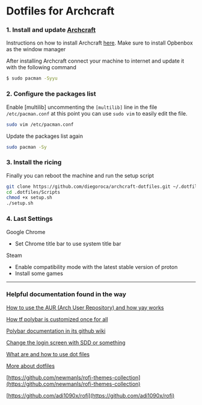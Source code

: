 # Dotfiles for Archcraft

### 1. Install and update [Archcraft](https://archcraft.io/download.html) 

Instructions on how to install Archcraft [here](https://wiki.archcraft.io/docs/intro/). Make sure to install Opbenbox as the window manager

After installing Archcraft connect your machine to internet and update it with the following command

```bash
$ sudo pacman -Syyu
```

### 2. Configure the packages list

Enable [multilib] uncommenting the `[multilib]` line in the file `/etc/pacman.conf` at this point you can use `sudo vim` to easily edit the file.

```bash
sudo vim /etc/pacman.conf
```

Update the packages list again

```bash
sudo pacman -Sy
```

### 3. Install the ricing

Finally you can reboot the machine and run the setup script

```bash
git clone https://github.com/diegoroca/archcraft-dotfiles.git ~/.dotfiles
cd .dotfiles/Scripts
chmod +x setup.sh
./setup.sh
```

### 4. Last Settings

Google Chrome

- Set Chrome title bar to use system title bar

Steam

- Enable compatibility mode with the latest stable version of proton
- Install some games

---

### Helpful documentation found in the way

[How to use the AUR (Arch User Repository) and how yay works](https://www.youtube.com/watch?v=EYiN8vDkacc)

[How tf polybar is customized once for all](https://www.youtube.com/watch?v=tOBDUBEMAKM)

[Polybar documentation in its github wiki](https://github.com/polybar/polybar/wiki/Formatting)

[Change the login screen with SDD or something](https://www.youtube.com/watch?v=zavHnAzqaEQ)

[What are and how to use dot files](https://www.youtube.com/watch?v=r_MpUP6aKiQ)

[More about dotfiles](https://www.youtube.com/watch?v=W4Dq_4seq8w)

[https://github.com/newmanls/rofi-themes-collection](https://github.com/newmanls/rofi-themes-collection)

[https://github.com/adi1090x/rofi](https://github.com/adi1090x/rofi)
